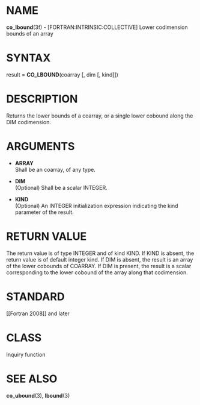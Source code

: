 # NAME

**co\_lbound**(3f) - \[FORTRAN:INTRINSIC:COLLECTIVE\] Lower codimension
bounds of an array

# SYNTAX

result = **CO\_LBOUND**(coarray \[, dim \[, kind\]\])

# DESCRIPTION

Returns the lower bounds of a coarray, or a single lower cobound along
the DIM codimension.

# ARGUMENTS

  - **ARRAY**  
    Shall be an coarray, of any type.

  - **DIM**  
    (Optional) Shall be a scalar INTEGER.

  - **KIND**  
    (Optional) An INTEGER initialization expression indicating the kind
    parameter of the result.

# RETURN VALUE

The return value is of type INTEGER and of kind KIND. If KIND is absent,
the return value is of default integer kind. If DIM is absent, the
result is an array of the lower cobounds of COARRAY. If DIM is present,
the result is a scalar corresponding to the lower cobound of the array
along that codimension.

# STANDARD

\[\[Fortran 2008\]\] and later

# CLASS

Inquiry function

# SEE ALSO

**co\_ubound**(3), **lbound**(3)
